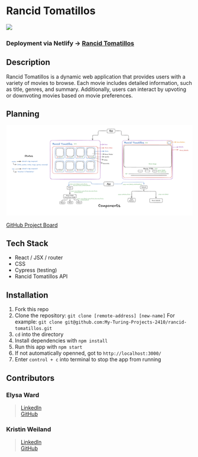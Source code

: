 # Rancid Tomatillos

![](app_preview.gif)

### Deployment via Netlify -> [Rancid Tomatillos](https://steady-druid-f9301f.netlify.app/)

## Description
Rancid Tomatillos is a dynamic web application that provides users with a variety of movies to browse.  Each movie includes detailed information, such as title, genres, and summary.  Additionally, users can interact by upvoting or downvoting movies based on movie preferences.

## Planning
![](excalidraw_planning.png)

[GitHub Project Board](https://github.com/orgs/My-Turing-Projects-2410/projects/1)


## Tech Stack
- React / JSX / router
- CSS
- Cypress (testing)
- Rancid Tomatillos API

## Installation

1. Fork this repo
2. Clone the repository: `git clone [remote-address] [new-name]`
      For example: `git clone git@github.com:My-Turing-Projects-2410/rancid-tomatillos.git`
3. `cd` into the directory
4. Install dependencies with `npm install`
5. Run this app with `npm start`
6. If not automatically openned, got to `http://localhost:3000/`
7. Enter `control + c` into terminal to stop the app from running

## Contributors

### Elysa Ward
> [LinkedIn](www.linkedin.com/in/elysa-ward) </br>
> [GitHub](https://github.com/elysableu)

### Kristin Weiland
> [LinkedIn](https://www.linkedin.com/in/kristinweiland/) </br>
> [GitHub](https://github.com/KMPWeiland)






